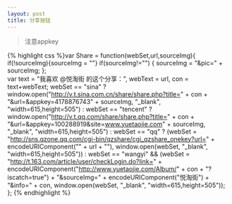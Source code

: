 ```yaml
---
layout: post
title: 分享按钮
---
```


> 注意appkey

{% highlight css %}var Share = function(webSet,url,sourceImg){
    if(!sourceImg){sourceImg = ""}
    if(sourceImg!="") {
        sourceImg = "&pic=" + sourceImg;
    };    
    var text = "我喜欢 @悦淘街 的这个分享：",
    webText = url,
    con = text+webText;
        webSet == "sina" ? window.open("http://v.t.sina.com.cn/share/share.php?title=" +
    con + "&url=&appkey=4178876743" + sourceImg, "_blank", "width=615,height=505") : webSet == "tencent" ? window.open("http://v.t.qq.com/share/share.php?title=" + con + "&url=&appkey=100288919&site=www.yuetaojie.com" + sourceImg, "_blank", "width=615,height=505") : webSet == "qq" ? (webSet = "http://sns.qzone.qq.com/cgi-bin/qzshare/cgi_qzshare_onekey?url=" + encodeURIComponent("" + url + ""), window.open(webSet, "_blank", "width=615,height=505")) : webSet == "wangyi" && (webSet = "http://t.163.com/article/user/checkLogin.do?link=" + encodeURIComponent("http://www.yuetaojie.com/Album/" +
    con + "?iscatch=true") + "&sourceImg=" + encodeURIComponent("悦淘街") + "&info=" + con, window.open(webSet, "_blank", "width=615,height=505"));
};
{% endhighlight %}


